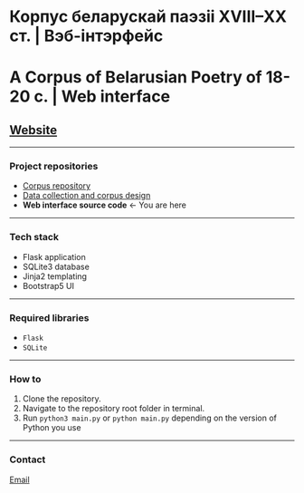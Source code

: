 # Корпус беларускай паэзіі XVIII–XX ст. | Вэб-інтэрфейс
# A Corpus of Belarusian Poetry of 18-20 c. | Web interface

## [Website](https://bpc.knem.cc)

-----

### Project repositories
- [Corpus repository](https://github.com/k-nem/bpcorpus)
- [Data collection and corpus design](https://github.com/k-nem/bpcorpus-collect)
- __Web interface source code__ <- You are here

-----

### Tech stack
- Flask application
- SQLite3 database
- Jinja2 templating
- Bootstrap5 UI

-----

### Required libraries
- `Flask`
- `SQLite`

-----

### How to
1. Clone the repository.
2. Navigate to the repository root folder in terminal.
3. Run `python3 main.py` or `python main.py` depending on the version of Python you use

-----

### Contact
[Email](mailto:katy.nemkovich@gmail.com)
